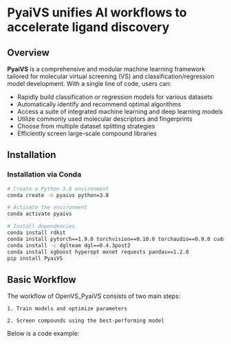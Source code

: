 # PyaiVS unifies AI workflows to accelerate ligand discovery

## Overview

**PyaiVS** is a comprehensive and modular machine learning framework tailored for molecular virtual screening (VS) and classification/regression model development. With a single line of code, users can:

- Rapidly build classification or regression models for various datasets  
- Automatically identify and recommend optimal algorithms  
- Access a suite of integrated machine learning and deep learning models  
- Utilize commonly used molecular descriptors and fingerprints  
- Choose from multiple dataset splitting strategies  
- Efficiently screen large-scale compound libraries  

## Installation

### Installation via Conda

```bash
# Create a Python 3.8 environment
conda create -n pyaivs python=3.8

# Activate the environment
conda activate pyaivs

# Install dependencies
conda install rdkit
conda install pytorch==1.9.0 torchvision==0.10.0 torchaudio==0.9.0 cudatoolkit=10.2 -c pytorch  # Ensure CUDA >= 10.2
conda install -c dglteam dgl==0.4.3post2
conda install xgboost hyperopt mxnet requests pandas==1.2.0
pip install PyaiVS
``` 

## Basic Workflow

The workflow of OpenVS_PyaiVS consists of two main steps:

    1. Train models and optimize parameters

    2. Screen compounds using the best-performing model

Below is a code example:
